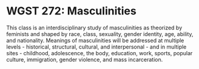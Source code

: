 # WGST 272: Masculinities

This class is an interdisciplinary study of masculinities as theorized by feminists and shaped by race, class, sexuality, gender identity, age, ability, and nationality. Meanings of masculinities will be addressed at multiple levels - historical, structural, cultural, and interpersonal - and in multiple sites - childhood, adolescence, the body, education, work, sports, popular culture, immigration, gender violence, and mass incarceration.